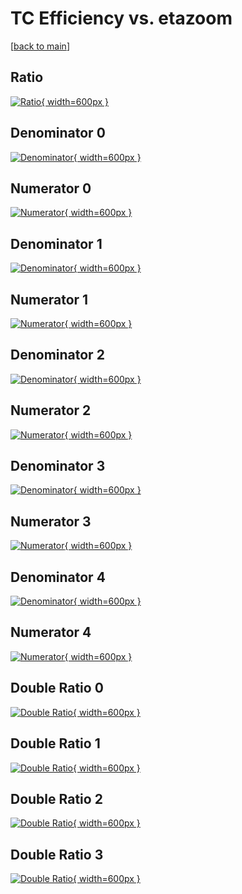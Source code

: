 # TC Efficiency vs. etazoom

[[back to main](./)]



## Ratio

[![Ratio](../mtv/var/TC_base_13_0_eff_etazoom.png){ width=600px }](../mtv/var/TC_base_13_0_eff_etazoom.pdf)

## Denominator 0

[![Denominator](../mtv/den/TC_base_13_0_eff_etazoom_den0.png){ width=600px }](../mtv/den/TC_base_13_0_eff_etazoom_den0.pdf)

## Numerator 0

[![Numerator](../mtv/num/TC_base_13_0_eff_etazoom_num0.png){ width=600px }](../mtv/num/TC_base_13_0_eff_etazoom_num0.pdf)

## Denominator 1

[![Denominator](../mtv/den/TC_base_13_0_eff_etazoom_den1.png){ width=600px }](../mtv/den/TC_base_13_0_eff_etazoom_den1.pdf)

## Numerator 1

[![Numerator](../mtv/num/TC_base_13_0_eff_etazoom_num1.png){ width=600px }](../mtv/num/TC_base_13_0_eff_etazoom_num1.pdf)

## Denominator 2

[![Denominator](../mtv/den/TC_base_13_0_eff_etazoom_den2.png){ width=600px }](../mtv/den/TC_base_13_0_eff_etazoom_den2.pdf)

## Numerator 2

[![Numerator](../mtv/num/TC_base_13_0_eff_etazoom_num2.png){ width=600px }](../mtv/num/TC_base_13_0_eff_etazoom_num2.pdf)

## Denominator 3

[![Denominator](../mtv/den/TC_base_13_0_eff_etazoom_den3.png){ width=600px }](../mtv/den/TC_base_13_0_eff_etazoom_den3.pdf)

## Numerator 3

[![Numerator](../mtv/num/TC_base_13_0_eff_etazoom_num3.png){ width=600px }](../mtv/num/TC_base_13_0_eff_etazoom_num3.pdf)

## Denominator 4

[![Denominator](../mtv/den/TC_base_13_0_eff_etazoom_den4.png){ width=600px }](../mtv/den/TC_base_13_0_eff_etazoom_den4.pdf)

## Numerator 4

[![Numerator](../mtv/num/TC_base_13_0_eff_etazoom_num4.png){ width=600px }](../mtv/num/TC_base_13_0_eff_etazoom_num4.pdf)

## Double Ratio 0

[![Double Ratio](../mtv/ratio/TC_base_13_0_eff_etazoom_ratio0.png){ width=600px }](../mtv/ratio/TC_base_13_0_eff_etazoom_ratio0.pdf)

## Double Ratio 1

[![Double Ratio](../mtv/ratio/TC_base_13_0_eff_etazoom_ratio1.png){ width=600px }](../mtv/ratio/TC_base_13_0_eff_etazoom_ratio1.pdf)

## Double Ratio 2

[![Double Ratio](../mtv/ratio/TC_base_13_0_eff_etazoom_ratio2.png){ width=600px }](../mtv/ratio/TC_base_13_0_eff_etazoom_ratio2.pdf)

## Double Ratio 3

[![Double Ratio](../mtv/ratio/TC_base_13_0_eff_etazoom_ratio3.png){ width=600px }](../mtv/ratio/TC_base_13_0_eff_etazoom_ratio3.pdf)

